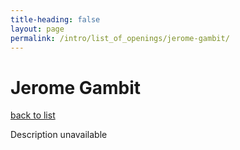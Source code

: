 ```yaml
---
title-heading: false
layout: page
permalink: /intro/list_of_openings/jerome-gambit/
---
```


# Jerome Gambit

[back to list](../../list_of_openings)

Description unavailable